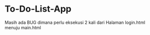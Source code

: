# To-Do-List-App
Masih ada BUG dimana perlu eksekusi 2 kali dari Halaman login.html menuju main.html
